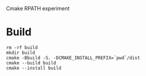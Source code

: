 Cmake RPATH experiment

# Build

```
rm -rf build
mkdir build
cmake -Bbuild -S. -DCMAKE_INSTALL_PREFIX=`pwd`/dist
cmake --build build
cmake --install build
```


